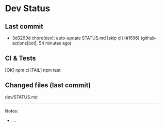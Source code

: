 # Dev Status

## Last commit
- 3d3299d chore(dev): auto-update STATUS.md [skip ci] (#1696) (github-actions[bot], 54 minutes ago)
## CI & Tests
[OK] npm ci
[FAIL] npm test

## Changed files (last commit)
dev/STATUS.md

---
Notes:
- ...
